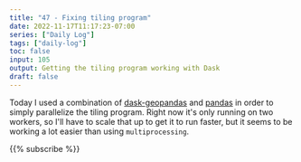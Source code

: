 ```yaml
---
title: "47 - Fixing tiling program"
date: 2022-11-17T11:17:23-07:00
series: ["Daily Log"]
tags: ["daily-log"]
toc: false
input: 105
output: Getting the tiling program working with Dask
draft: false
---
```

Today I used a combination of [dask-geopandas](https://dask-geopandas.readthedocs.io/en/stable/) and [pandas](https://pandas.pydata.org/) in order to simply parallelize the tiling program. Right now it's only running on two workers, so I'll have to scale that up to get it to run faster, but it seems to be working a lot easier than using `multiprocessing`.

{{% subscribe %}}
